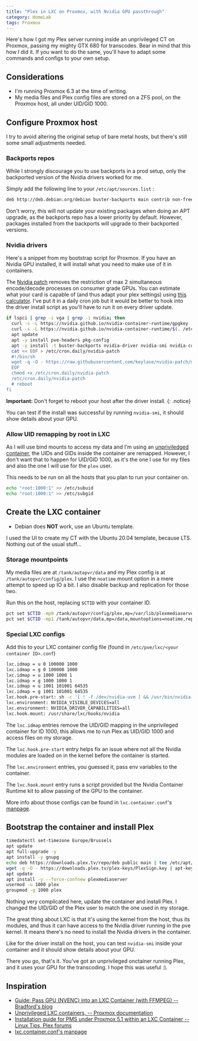 ```yaml
---
title: "Plex in LXC on Proxmox, with Nvidia GPU passthrough"
category: HomeLab
tags: Proxmox
---
```


Here's how I got my Plex server running inside an unprivileged CT on Proxmox, passing my mighty GTX 680 for transcodes. Bear in mind that this how _I_ did it. If you want to do the same, you'll have to adapt some commands and configs to your own setup.

## Considerations

- I'm running Proxmox 6.3 at the time of writing.
- My media files and Plex config files are stored on a ZFS pool, on the Proxmox host, all under UID/GID 1000.

## Configure Proxmox host

I try to avoid altering the original setup of bare metal hosts, but there's still some small adjustments needed.

### Backports repos

While I strongly discourage you to use backports in a prod setup, only the backported version of the Nvidia drivers worked for me.

Simply add the following line to your `/etc/apt/sources.list` :

```sh
deb http://deb.debian.org/debian buster-backports main contrib non-free
```

Don't worry, this will not update your existing packages when doing an APT upgrade, as the backports repo has a lower priority by default. However, packages installed from the backports will upgrade to their backported versions.

### Nvidia drivers

Here's a snippet from my bootstrap script for Proxmox. If you have an Nvidia GPU installed, it will install what you need to make use of it in containers.

The [Nvidia patch](https://github.com/keylase/nvidia-patch) removes the restriction of max 2 simultaneous encode/decode processes on consumer grade GPUs. You can estimate what your card is capable of (and thus adapt your plex settings) using [this calculator](https://www.elpamsoft.com/?p=Plex-Hardware-Transcoding). I've put it in a daily cron job but it would be better to hook into the driver install script as you'll have to run it on every driver update.

```sh
if lspci | grep -i vga | grep -i nvidia; then
  curl -s -L https://nvidia.github.io/nvidia-container-runtime/gpgkey | apt-key add -
  curl -s -L https://nvidia.github.io/nvidia-container-runtime/$(. /etc/os-release;echo $ID$VERSION_ID)/nvidia-container-runtime.list | tee /etc/apt/sources.list.d/nvidia-container-runtime.list
  apt update
  apt -y install pve-headers pkg-config
  apt -y install -t buster-backports nvidia-driver nvidia-smi nvidia-container-runtime nvidia-modprobe libnvidia-encode1 libnvcuvid1 libcuda1
  cat << EOF > /etc/cron.daily/nvidia-patch
  #!/bin/sh
  wget -q -O - https://raw.githubusercontent.com/keylase/nvidia-patch/master/patch.sh | bash -
  EOF
  chmod +x /etc/cron.daily/nvidia-patch
  /etc/cron.daily/nvidia-patch
  # reboot
fi
```

**Important:** Don't forget to reboot your host after the driver install.
{: .notice}

You can test if the install was successful by running `nvidia-smi`, it should show details about your GPU.

### Allow UID remapping by root in LXC

As I will use bind mounts to access my data and I'm using an [unpriviledged container](https://pve.proxmox.com/wiki/Unprivileged_LXC_containers), the UIDs and GIDs inside the container are remapped. However, I don't want that to happen for UID/GID 1000, as it's the one I use for my files and also the one I will use for the `plex` user.

This needs to be run on all the hosts that you plan to run your container on.

```sh
echo "root:1000:1" >> /etc/subuid 
echo "root:1000:1" >> /etc/subgid
```

## Create the LXC container

- Debian does __NOT__ work, use an Ubuntu template.

I used the UI to create my CT with the Ubuntu 20.04 template, because LTS. Nothing out of the usual stuff...

### Storage mountpoints

My media files are at `/tank/autopvr/data` and my Plex config is at `/tank/autopvr/config/plex`. I use the `noatime` mount option in a mere attempt to speed up IO a bit. I also disable backup and replication for those two.

Run this on the host, replacing `$CTID` with your container ID.

```sh
pct set $CTID -mp0 /tank/autopvr/config/plex,mp=/var/lib/plexmediaserver,mountoptions=noatime,replicate=0,backup=0
pct set $CTID -mp1 /tank/autopvr/data,mp=/data,mountoptions=noatime,replicate=0,backup=0
```

### Special LXC configs

Add this to your LXC container config file (found in `/etc/pve/lxc/<your container ID>.conf`)

```sh
lxc.idmap = u 0 100000 1000
lxc.idmap = g 0 100000 1000
lxc.idmap = u 1000 1000 1
lxc.idmap = g 1000 1000 1
lxc.idmap = u 1001 101001 64535
lxc.idmap = g 1001 101001 64535
lxc.hook.pre-start: sh -c '[ ! -f /dev/nvidia-uvm ] && /usr/bin/nvidia-modprobe -c0 -u'
lxc.environment: NVIDIA_VISIBLE_DEVICES=all
lxc.environment: NVIDIA_DRIVER_CAPABILITIES=all
lxc.hook.mount: /usr/share/lxc/hooks/nvidia
```

The `lxc.idmap` entries remove the UID/GID mapping in the unprivileged container for ID 1000, this allows me to run Plex as UID/GID 1000 and access files on my storage.

The `lxc.hook.pre-start` entry helps fix an issue where not all the Nvidia modules are loaded on in the kernel before the container is started.

The `lxc.environment` entries, you guessed it, pass env variables to the container.

The `lxc.hook.mount` entry runs a script provided but the Nvidia Container Runtime kit to allow passing of the GPU to the container.

More info about those configs can be found in `lxc.container.conf`'s [manpage](https://linuxcontainers.org/fr/lxc/manpages/man5/lxc.container.conf.5.html).

## Bootstrap the container and install Plex

```sh
timedatectl set-timezone Europe/Brussels
apt update
apt full-upgrade -y
apt install -y gnupg
echo deb https://downloads.plex.tv/repo/deb public main | tee /etc/apt/sources.list.d/plexmediaserver.list
wget -q -O - https://downloads.plex.tv/plex-keys/PlexSign.key | apt-key add -
apt update
apt install -y --force-confnew plexmediaserver
usermod -u 1000 plex
groupmod -g 1000 plex
```

Nothing very complicated here, update the container and install Plex. I changed the UID/GID of the Plex user to match the one used in my storage.

The great thing about LXC is that it's using the kernel from the host, thus its modules, and thus it can have access to the Nvidia driver running in the pve kernel. It means there's no need to install the Nvidia drivers in the container.

Like for the driver install on the host, you can test `nvidia-smi` inside your container and it should show details about your GPU.

There you go, that's it. You've got an unprivileged onctainer running Plex, and it uses your GPU for the transcoding. I hope this was useful :).

## Inspiration

- [Guide: Pass GPU (NVENC) into an LXC Container (with FFMPEG) -- Bradford's blog](https://bradford.la/2016/GPU-FFMPEG-in-LXC/)
- [Unprivileged LXC containers, -- Proxmox documentation](https://pve.proxmox.com/wiki/Unprivileged_LXC_containers)
- [Installation guide for PMS under Proxmox 5.1 within an LXC Container -- Linux Tips, Plex forums](https://forums.plex.tv/t/linux-tips/276247/15)
- [lxc.container.conf's manpage](https://linuxcontainers.org/fr/lxc/manpages/man5/lxc.container.conf.5.html)
